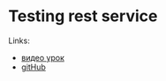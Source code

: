 # Testing rest service

Links:

* [видео урок](https://www.youtube.com/watch?v=1wdYB8qdv1Q&list=PLs_aLxm3VDLs0UzuPQw3SYYnnxUltmbqw&index=2)
* [gitHub](https://github.com/alex-kosarev/showcase-spring-boot-3/tree/master/src/main/java/pro/akosarev/showcase)